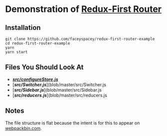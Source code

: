 # Demonstration of [Redux-First Router](https://github.com/faceyspacey/redux-first-router-example)

## Installation
```
git clone https://github.com/faceyspacey/redux-first-router-example
cd redux-first-router-example
yarn
yarn start
```

## Files You Should Look At

- [***src/configureStore.js***](blob/master/src/configureStore.js)
- [***src/Switcher.js***](blob/master/src/Switcher.js
- [***src/Sidebar.js***](blob/master/src/Sidebar.js
- [***src/reducers.js***](blob/master/src/reducers.js

## Notes
The file structure is flat because the intent is for this to appear on [webpackbin.com](webpackbin.com).